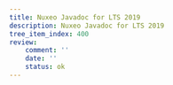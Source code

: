 ```yaml
---
title: Nuxeo Javadoc for LTS 2019
description: Nuxeo Javadoc for LTS 2019
tree_item_index: 400
review:
    comment: ''
    date: ''
    status: ok
---
```

